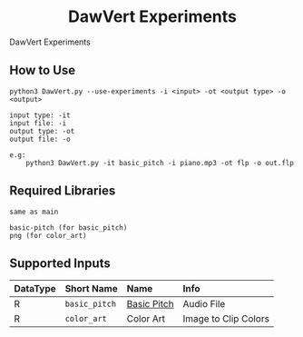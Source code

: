 <div align="center">

# DawVert Experiments
</div>

DawVert Experiments

## How to Use

```
python3 DawVert.py --use-experiments -i <input> -ot <output type> -o <output>

input type: -it 
input file: -i 
output type: -ot 
output file: -o

e.g: 
    python3 DawVert.py -it basic_pitch -i piano.mp3 -ot flp -o out.flp

```

## Required Libraries
```
same as main

basic-pitch (for basic_pitch)
png (for color_art)
```

## Supported Inputs
| DataType | Short Name | Name | Info |
| --- | --- | :--- | :--- |
| R | ```basic_pitch``` | [Basic Pitch](https://github.com/spotify/basic-pitch) | Audio File | audio-to-MIDI converter with pitch bend detection
| R | ```color_art``` | Color Art | Image to Clip Colors